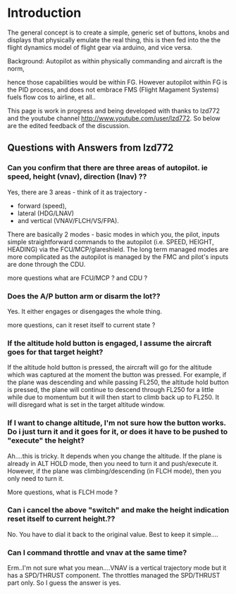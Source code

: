 # Introduction #
The general concept is to create a simple, generic set of buttons, knobs and displays that physically emulate the real thing, this is then fed into the the flight dynamics model of flight gear via arduino, and vice versa.

Background:
Autopilot as within physically commanding and aircraft is the norm,

hence those capabilities would be within FG. However autopilot within FG is the PID process, and does not embrace FMS (Flight Magament Systems) fuels flow cos to airline, et all..

This page is work in progress and being developed with thanks to lzd772 and the youtube channel http://www.youtube.com/user/lzd772. So below are the edited feedback of the discussion.

## Questions with Answers from lzd772 ##

### Can you confirm that there are three areas of autopilot. ie speed, height (vnav), direction (lnav) ?? ###

Yes, there are 3 areas - think of it as trajectory -
  * forward (speed),
  * lateral (HDG/LNAV)
  * and vertical (VNAV/FLCH/VS/FPA).

There are basically 2 modes - basic modes in which you, the pilot, inputs simple straightforward commands to the autopilot (i.e. SPEED, HEIGHT, HEADING) via the FCU/MCP/glareshield. The long term managed modes are more complicated as the autopilot is managed by the FMC and pilot's inputs are done through the CDU.

more questions what are FCU/MCP ? and CDU ?

### Does the A/P button arm or disarm the lot?? ###

Yes. It either engages or disengages the whole thing.

more questions, can it reset itself to current state ?

### If the altitude hold button is engaged, I assume the aircraft goes for that target height? ###

If the altitude hold button is pressed, the aircraft will go for the altitude which was captured at the moment the button was pressed. For example, if the plane was descending and while passing FL250, the altitude hold button is pressed, the plane will continue to descend through FL250 for a little while due to momentum but it will then start to climb back up to FL250. It will disregard what is set in the target altitude window.

### If I want to change altitude, I'm not sure how the button works. Do i just turn it and it goes for it, or does it have to be pushed to "execute" the height? ###

Ah....this is tricky. It depends when you change the altitude. If the plane is already in ALT HOLD mode, then you need to turn it and push/execute it. However, if the plane was climbing/descending (in FLCH mode), then you only need to turn it.

More questions, what is FLCH mode ?

### Can i cancel the above "switch" and make the height indication reset itself to current height.?? ###

No. You have to dial it back to the original value. Best to keep it simple....

### Can I command throttle and vnav at the same time? ###

Erm..I'm not sure what you mean....VNAV is a vertical trajectory mode but it has a SPD/THRUST component. The throttles managed the SPD/THRUST part only. So I guess the answer is yes.
